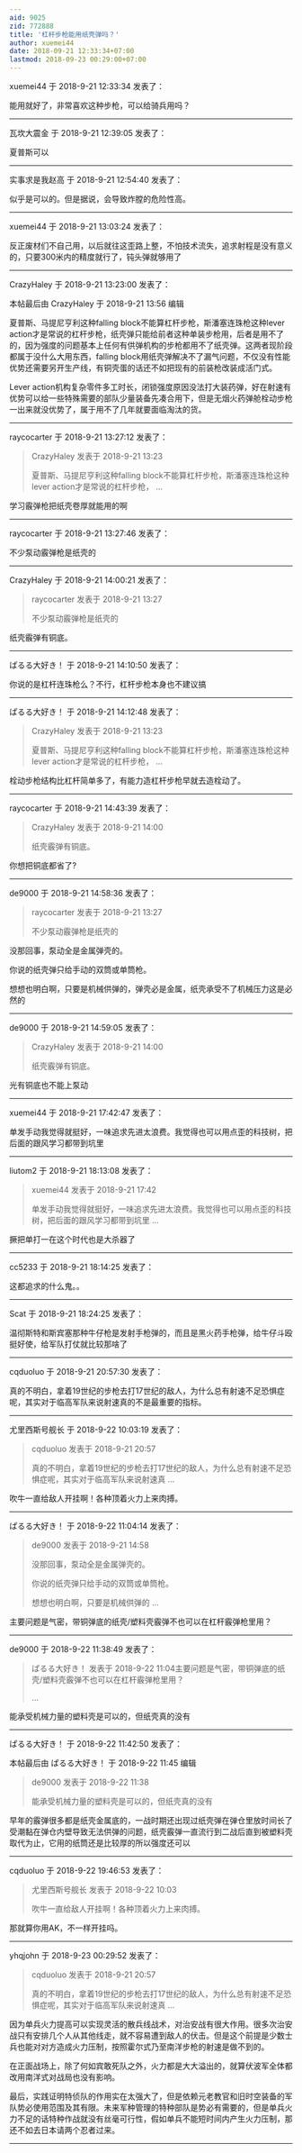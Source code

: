 ```yaml
---
aid: 9025
zid: 772888
title: '杠杆步枪能用纸壳弹吗？'
author: xuemei44
date: 2018-09-21 12:33:34+07:00
lastmod: 2018-09-23 00:29:00+07:00
---
```


xuemei44 于 2018-9-21 12:33:34 发表了：

能用就好了，非常喜欢这种步枪，可以给骑兵用吗？

---------

瓦坎大震金 于 2018-9-21 12:39:05 发表了：

夏普斯可以

---------

实事求是我赵高 于 2018-9-21 12:54:40 发表了：

似乎是可以的。但是据说，会导致炸膛的危险性高。

---------

xuemei44 于 2018-9-21 13:03:24 发表了：

反正废材们不自己用，以后就往这歪路上整，不怕技术流失，追求射程是没有意义的，只要300米内的精度就行了，钝头弹就够用了

---------

CrazyHaley 于 2018-9-21 13:23:00 发表了：

本帖最后由 CrazyHaley 于 2018-9-21 13:56 编辑 

夏普斯、马提尼亨利这种falling block不能算杠杆步枪，斯潘塞连珠枪这种lever action才是常说的杠杆步枪，纸壳弹只能给前者这种单装步枪用，后者是用不了的，因为强度的问题基本上任何有供弹机构的步枪都用不了纸壳弹。这两者现阶段都属于没什么大用东西，falling block用纸壳弹解决不了漏气问题，不仅没有性能优势还需要另开生产线，有铜壳蛋的话还不如把现有的前装枪改装成活门式。

Lever action机构复杂零件多工时长，闭锁强度原因没法打大装药弹，好在射速有优势可以给一些特殊需要的部队少量装备先凑合用下，但是无烟火药弹舱栓动步枪一出来就没优势了，属于用不了几年就要面临淘汰的货。

---------

raycocarter 于 2018-9-21 13:27:12 发表了：

> CrazyHaley 发表于 2018-9-21 13:23
> 
> 夏普斯、马提尼亨利这种falling block不能算杠杆步枪，斯潘塞连珠枪这种lever action才是常说的杠杆步枪， ...



学习霰弹枪把纸壳卷厚就能用的啊

---------

raycocarter 于 2018-9-21 13:27:46 发表了：

不少泵动霰弹枪是纸壳的

---------

CrazyHaley 于 2018-9-21 14:00:21 发表了：

> raycocarter 发表于 2018-9-21 13:27
> 
> 不少泵动霰弹枪是纸壳的



纸壳霰弹有铜底。

---------

ぱるる大好き！ 于 2018-9-21 14:10:50 发表了：

你说的是杠杆连珠枪么？不行，杠杆步枪本身也不建议搞

---------

ぱるる大好き！ 于 2018-9-21 14:12:48 发表了：

> CrazyHaley 发表于 2018-9-21 13:23
> 
> 夏普斯、马提尼亨利这种falling block不能算杠杆步枪，斯潘塞连珠枪这种lever action才是常说的杠杆步枪， ...



栓动步枪结构比杠杆简单多了，有能力造杠杆步枪早就去造栓动了。

---------

raycocarter 于 2018-9-21 14:43:39 发表了：

> CrazyHaley 发表于 2018-9-21 14:00
> 
> 纸壳霰弹有铜底。



你想把铜底都省了?

---------

de9000 于 2018-9-21 14:58:36 发表了：

> raycocarter 发表于 2018-9-21 13:27
> 
> 不少泵动霰弹枪是纸壳的



没那回事，泵动全是金属弹壳的。

你说的纸壳弹只给手动的双筒或单筒枪。

想想也明白啊，只要是机械供弹的，弹壳必是金属，纸壳承受不了机械压力这是必然的

---------

de9000 于 2018-9-21 14:59:05 发表了：

> CrazyHaley 发表于 2018-9-21 14:00
> 
> 纸壳霰弹有铜底。



光有铜底也不能上泵动

---------

xuemei44 于 2018-9-21 17:42:47 发表了：

单发手动我觉得就挺好，一味追求先进太浪费。我觉得也可以用点歪的科技树，把后面的跟风学习都带到坑里

---------

liutom2 于 2018-9-21 18:13:08 发表了：

> xuemei44 发表于 2018-9-21 17:42
> 
> 单发手动我觉得就挺好，一味追求先进太浪费。我觉得也可以用点歪的科技树，把后面的跟风学习都带到坑里 ...



撅把单打一在这个时代也是大杀器了

---------

cc5233 于 2018-9-21 18:14:25 发表了：

这都追求的什么鬼。。

---------

Scat 于 2018-9-21 18:24:25 发表了：

温彻斯特和斯宾塞那种牛仔枪是发射手枪弹的，而且是黑火药手枪弹，给牛仔斗殴挺好使，给军队打仗就比较那啥了

---------

cqduoluo 于 2018-9-21 20:57:30 发表了：

真的不明白，拿着19世纪的步枪去打17世纪的敌人，为什么总有射速不足恐惧症呢，其实对于临高军队来说射速真的不是最重要的指标。

---------

尤里西斯号舰长 于 2018-9-22 10:03:19 发表了：

> cqduoluo 发表于 2018-9-21 20:57
> 
> 真的不明白，拿着19世纪的步枪去打17世纪的敌人，为什么总有射速不足恐惧症呢，其实对于临高军队来说射速真 ...



吹牛一直给敌人开挂啊！各种顶着火力上来肉搏。

---------

ぱるる大好き！ 于 2018-9-22 11:04:14 发表了：

> de9000 发表于 2018-9-21 14:58
> 
> 没那回事，泵动全是金属弹壳的。
> 
> 你说的纸壳弹只给手动的双筒或单筒枪。
> 
> 想想也明白啊，只要是机械供弹的 ...



主要问题是气密，带铜弹底的纸壳/塑料壳霰弹不也可以在杠杆霰弹枪里用？

---------

de9000 于 2018-9-22 11:38:49 发表了：

> ぱるる大好き！ 发表于 2018-9-22 11:04主要问题是气密，带铜弹底的纸壳/塑料壳霰弹不也可以在杠杆霰弹枪里用？
> 
> ...



能承受机械力量的塑料壳是可以的，但纸壳真的没有

---------

ぱるる大好き！ 于 2018-9-22 11:42:50 发表了：

本帖最后由 ぱるる大好き！ 于 2018-9-22 11:45 编辑 


> 
> de9000 发表于 2018-9-22 11:38
> 
> 能承受机械力量的塑料壳是可以的，但纸壳真的没有



早年的霰弹很多都是纸壳金属底的，一战时期还出现过纸壳弹在弹仓里放时间长了受潮黏在弹仓内壁导致无法供弹的问题，纸壳霰弹一直流行到二战后直到被塑料壳取代为止，它用的纸筒还是比较厚的所以强度还可以

---------

cqduoluo 于 2018-9-22 19:46:53 发表了：

> 尤里西斯号舰长 发表于 2018-9-22 10:03
> 
> 吹牛一直给敌人开挂啊！各种顶着火力上来肉搏。



那就算你用AK，不一样开挂吗。

---------

yhqjohn 于 2018-9-23 00:29:52 发表了：

> cqduoluo 发表于 2018-9-21 20:57
> 
> 真的不明白，拿着19世纪的步枪去打17世纪的敌人，为什么总有射速不足恐惧症呢，其实对于临高军队来说射速真 ...



因为单兵火力提高可以实现灵活的散兵线战术，对治安战有很大作用。很多次治安战只有安排几个人从其他线走，就不容易遭到敌人的伏击。但是这个前提是少数士兵也能对对方造成火力压制，按照霍尔式乃至南洋步枪的射速是做不到的。

在正面战场上，除了何如宾敢死队之外，火力都是大大溢出的，就算伏波军全体都改用南洋式对战局也没有影响。

最后，实践证明特侦队的作用实在太强大了，但是依赖元老教官和旧时空装备的军队势必使用范围及其有限。未来军种管理的特种部队是势必有需要的，但是单兵火力不足的话特种作战就没有丝毫可行性，假如单兵不能短时间内产生火力压制，那还不如去日本请两个忍者过来。

---------

